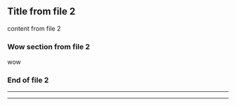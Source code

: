 ## Title from file 2

content from file 2

### Wow section from file 2

wow

### End of file 2

-------------------
-------------------
